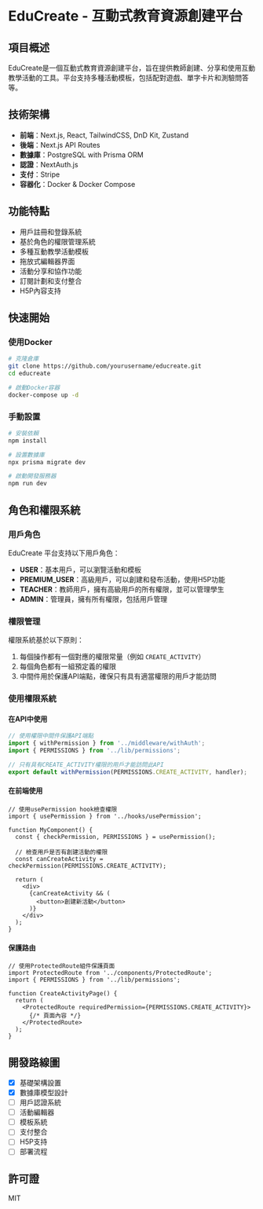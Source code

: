 # EduCreate - 互動式教育資源創建平台

## 項目概述

EduCreate是一個互動式教育資源創建平台，旨在提供教師創建、分享和使用互動教學活動的工具。平台支持多種活動模板，包括配對遊戲、單字卡片和測驗問答等。

## 技術架構

- **前端**：Next.js, React, TailwindCSS, DnD Kit, Zustand
- **後端**：Next.js API Routes
- **數據庫**：PostgreSQL with Prisma ORM
- **認證**：NextAuth.js
- **支付**：Stripe
- **容器化**：Docker & Docker Compose

## 功能特點

- 用戶註冊和登錄系統
- 基於角色的權限管理系統
- 多種互動教學活動模板
- 拖放式編輯器界面
- 活動分享和協作功能
- 訂閱計劃和支付整合
- H5P內容支持

## 快速開始

### 使用Docker

```bash
# 克隆倉庫
git clone https://github.com/yourusername/educreate.git
cd educreate

# 啟動Docker容器
docker-compose up -d
```

### 手動設置

```bash
# 安裝依賴
npm install

# 設置數據庫
npx prisma migrate dev

# 啟動開發服務器
npm run dev
```

## 角色和權限系統

### 用戶角色

EduCreate 平台支持以下用戶角色：

- **USER**：基本用戶，可以瀏覽活動和模板
- **PREMIUM_USER**：高級用戶，可以創建和發布活動，使用H5P功能
- **TEACHER**：教師用戶，擁有高級用戶的所有權限，並可以管理學生
- **ADMIN**：管理員，擁有所有權限，包括用戶管理

### 權限管理

權限系統基於以下原則：

1. 每個操作都有一個對應的權限常量（例如 `CREATE_ACTIVITY`）
2. 每個角色都有一組預定義的權限
3. 中間件用於保護API端點，確保只有具有適當權限的用戶才能訪問

### 使用權限系統

#### 在API中使用

```typescript
// 使用權限中間件保護API端點
import { withPermission } from '../middleware/withAuth';
import { PERMISSIONS } from '../lib/permissions';

// 只有具有CREATE_ACTIVITY權限的用戶才能訪問此API
export default withPermission(PERMISSIONS.CREATE_ACTIVITY, handler);
```

#### 在前端使用

```tsx
// 使用usePermission hook檢查權限
import { usePermission } from '../hooks/usePermission';

function MyComponent() {
  const { checkPermission, PERMISSIONS } = usePermission();
  
  // 檢查用戶是否有創建活動的權限
  const canCreateActivity = checkPermission(PERMISSIONS.CREATE_ACTIVITY);
  
  return (
    <div>
      {canCreateActivity && (
        <button>創建新活動</button>
      )}
    </div>
  );
}
```

#### 保護路由

```tsx
// 使用ProtectedRoute組件保護頁面
import ProtectedRoute from '../components/ProtectedRoute';
import { PERMISSIONS } from '../lib/permissions';

function CreateActivityPage() {
  return (
    <ProtectedRoute requiredPermission={PERMISSIONS.CREATE_ACTIVITY}>
      {/* 頁面內容 */}
    </ProtectedRoute>
  );
}
```

## 開發路線圖

- [x] 基礎架構設置
- [x] 數據庫模型設計
- [ ] 用戶認證系統
- [ ] 活動編輯器
- [ ] 模板系統
- [ ] 支付整合
- [ ] H5P支持
- [ ] 部署流程

## 許可證

MIT